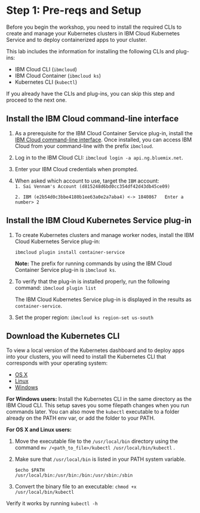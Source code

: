 # Step 1: Pre-reqs and Setup

Before you begin the workshop, you need to install the required CLIs to create and manage your Kubernetes clusters in IBM Cloud Kubernetes Service and to deploy containerized apps to your cluster.

This lab includes the information for installing the following CLIs and plug-ins:

* IBM Cloud CLI \(`ibmcloud`\)
* IBM Cloud Container \(`ibmcloud ks`\)
* Kubernetes CLI \(`kubectl`\)

If you already have the CLIs and plug-ins, you can skip this step and proceed to the next one.

## Install the IBM Cloud command-line interface

1. As a prerequisite for the IBM Cloud Container Service plug-in, install the [IBM Cloud command-line interface](https://cloud.ibm.com/docs/cli?topic=cloud-cli-install-ibmcloud-cli#install-ibmcloud-cli). Once installed, you can access IBM Cloud from your command-line with the prefix `ibmcloud`.
2. Log in to the IBM Cloud CLI: `ibmcloud login -a api.ng.bluemix.net`.
3. Enter your IBM Cloud credentials when prompted.
4. When asked which account to use, target the `IBM` account:  
   `1. Sai Vennam's Account (d815248d6bd0cc354df42d43db45ce09)`

   `2. IBM (e2b54d0c3bbe4180b1ee63a0e2a7aba4) <-> 1840867  
   Enter a number> 2`

## Install the IBM Cloud Kubernetes Service plug-in

1. To create Kubernetes clusters and manage worker nodes, install the IBM Cloud Kubernetes Service plug-in: 

   ```text
   ibmcloud plugin install container-service
   ```

   **Note:** The prefix for running commands by using the IBM Cloud Container Service plug-in is `ibmcloud ks`.

2. To verify that the plug-in is installed properly, run the following command: `ibmcloud plugin list`

   The IBM Cloud Kubernetes Service plug-in is displayed in the results as `container-service`.

3. Set the proper region: `ibmcloud ks region-set us-south`

## Download the Kubernetes CLI

To view a local version of the Kubernetes dashboard and to deploy apps into your clusters, you will need to install the Kubernetes CLI that corresponds with your operating system:

* [OS X](https://storage.googleapis.com/kubernetes-release/release/v1.12.6/bin/darwin/amd64/kubectl)
* [Linux](https://storage.googleapis.com/kubernetes-release/release/v1.12.6/bin/linux/amd64/kubectl)
* [Windows](https://storage.googleapis.com/kubernetes-release/release/v1.12.6/bin/windows/amd64/kubectl.exe)

**For Windows users:** Install the Kubernetes CLI in the same directory as the IBM Cloud CLI. This setup saves you some filepath changes when you run commands later. You can also move the `kubectl` executable to a folder already on the PATH env var, or add the folder to your PATH.

**For OS X and Linux users:**

1. Move the executable file to the `/usr/local/bin` directory using the command `mv /<path_to_file>/kubectl /usr/local/bin/kubectl` .
2. Make sure that `/usr/local/bin` is listed in your PATH system variable.

   ```text
   $echo $PATH
   /usr/local/bin:/usr/bin:/bin:/usr/sbin:/sbin
   ```

3. Convert the binary file to an executable: `chmod +x /usr/local/bin/kubectl`

Verify it works by running `kubectl -h`

